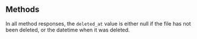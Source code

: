 ## Methods

In all method responses, the `deleted_at` value is either null if the file has not been deleted, or the datetime when it was deleted.

